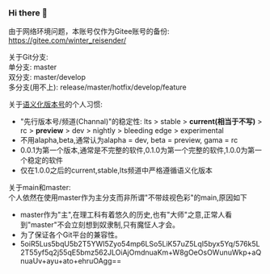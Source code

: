 ### Hi there 👋

由于网络环境问题，本账号仅作为Gitee账号的备份: https://gitee.com/winter_reisender/

关于Git分支:  
单分支: master  
双分支: master/develop  
多分支(用不上): release/master/hotfix/develop/feature  

关于[语义化版本号](https://semver.org/lang/zh-CN/)的个人习惯:  
- "先行版本号/频道(Channal)"的稳定性: lts > stable > **current(相当于不写)** > rc > **preview** > dev > nightly > bleeding edge > experimental
- 不用alapha,beta,通常认为alapha = dev, beta = preview, gama = rc
- 0.0.1为第一个版本,通常是不完整的软件,0.1.0为第一个完整的软件,1.0.0为第一个稳定的软件
- 仅在1.0.0之后的current,stable,lts频道中严格遵循语义化版本


关于main和master:  
个人依然在使用master作为主分支而非所谓"不带歧视色彩"的main,原因如下  
- master作为"主",在理工科有着悠久的历史,也有"大师"之意,正常人看到"master"不会立刻想到奴隶制,只有魔怔人才会。  
- 为了保证各个Git平台的兼容性。  
- 5oiR5Lus5bqU5b2T5YWI5Zyo54mp6LSo5LiK57uZ5LqI5byx5Yq/576k5L2T55yf5q2j55qE5bmz562JLOiAjOmdnuaKm+W8gOeOsOWunuWkp+aQnuaUv+ayu+ato+ehruOAgg==  
